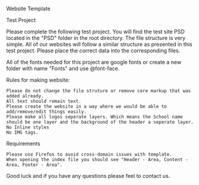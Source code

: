 Website Template

Test Project

Please complete the following test project. You will find the test site PSD located in the "PSD" folder in the root directory. The file structure is very simple. All of our websites will follow a similar structure as presented in this test project. Please place the correct data into the corresponding files.

All of the fonts needed for this project are google fonts or create a new folder with name "Fonts" and use @font-face. 

Rules for making website:

    Please do not change the file struture or remove core markup that was added already.
    All text should remain text.
    Please create the website in a way where we would be able to add/remove/edit things easily.
    Please make all logos seperate layers. Which means the School name should be one layer and the background of the header a seperate layer.
    No Inline styles
    No IMG tags.

Requirements

    Please use Firefox to avoid cross-domain issues with template.
    When opening the index file you should see "Header - Area, Content - Area, Footer - Area".

Good luck and if you have any questions please feel to contact us.
